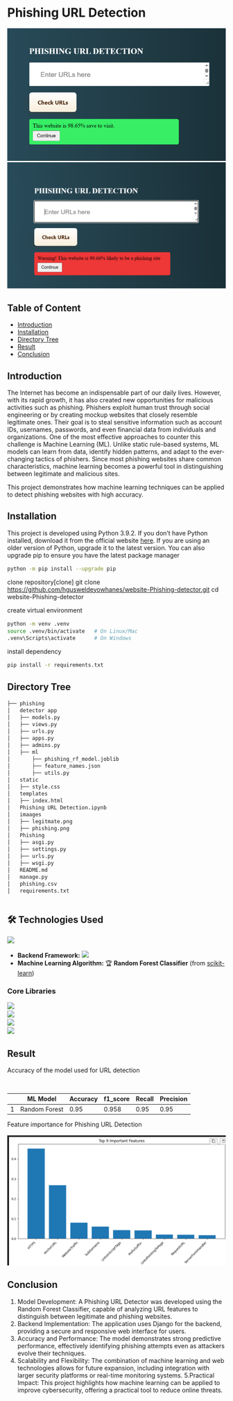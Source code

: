 # Phishing URL Detection 
![image](https://raw.githubusercontent.com/hgusweldeyowhanes/website-Phishing-detector/main/images/legitmate.PNG)
![image](https://raw.githubusercontent.com/hgusweldeyowhanes/website-Phishing-detector/main/images/phishing.PNG)

## Table of Content
  * [Introduction](#introduction)
  * [Installation](#installation)
  * [Directory Tree](#directory-tree)
  * [Result](#result)
  * [Conclusion](#conclusion)


## Introduction

The Internet has become an indispensable part of our daily lives. However, with its rapid growth, it has also created new opportunities for malicious activities such as phishing. Phishers exploit human trust through social engineering or by creating mockup websites that closely resemble legitimate ones. Their goal is to steal sensitive information such as account IDs, usernames, passwords, and even financial data from individuals and organizations.
One of the most effective approaches to counter this challenge is Machine Learning (ML). Unlike static rule-based systems, ML models can learn from data, identify hidden patterns, and adapt to the ever-changing tactics of phishers. Since most phishing websites share common characteristics, machine learning becomes a powerful tool in distinguishing between legitimate and malicious sites.

This project demonstrates how machine learning techniques can be applied to detect phishing websites with high accuracy.


## Installation
This project is developed using Python 3.9.2.
If you don’t have Python installed, download it from the official website [here](https://www.python.org/downloads/). If you are using an older version of Python, upgrade it to the latest version. You can also upgrade pip to ensure you have the latest package manager

```bash
python -m pip install --upgrade pip
```
clone repository[clone]
git clone https://github.com/hgusweldeyowhanes/website-Phishing-detector.git
cd website-Phishing-detector

create virtual environment
```bash
python -m venv .venv
source .venv/bin/activate   # On Linux/Mac
.venv\Scripts\activate      # On Windows
```
install dependency
```bash
pip install -r requirements.txt
```

## Directory Tree 
```
├── phishing
│   detector app
│   ├── models.py
│   ├── views.py
│   ├── urls.py
│   ├── apps.py
│   ├── admins.py
│   ├── ml
│       ├── phishing_rf_model.joblib
│       ├── feature_names.json
│       ├── utils.py
│   static
│   ├── style.css
│   templates
│   ├── index.html
│   Phishing URL Detection.ipynb
│   imaages
│   ├── legitmate.png
│   ├── phishing.png
│   Phishing
│   ├── asgi.py
│   ├── settings.py
│   ├── urls.py
│   ├── wsgi.py
│   README.md
│   manage.py
│   phishing.csv
│   requirements.txt


```

## 🛠️ Technologies Used  

![](https://forthebadge.com/images/badges/made-with-python.svg)  

- **Backend Framework:** [<img src="https://static.djangoproject.com/img/logos/django-logo-positive.png" width=150>](https://www.djangoproject.com/)  
- **Machine Learning Algorithm:** 🏆 **Random Forest Classifier** (from [scikit-learn](https://scikit-learn.org/stable/modules/generated/sklearn.ensemble.RandomForestClassifier.html))  

### Core Libraries  
[<img target="_blank" src="https://upload.wikimedia.org/wikipedia/commons/3/31/NumPy_logo_2020.svg" width=200>](https://numpy.org/doc/)  
[<img target="_blank" src="https://upload.wikimedia.org/wikipedia/commons/e/ed/Pandas_logo.svg" width=200>](https://pandas.pydata.org/)  
[<img target="_blank" src="https://upload.wikimedia.org/wikipedia/commons/8/84/Matplotlib_icon.svg" width=100>](https://matplotlib.org/)  
[<img target="_blank" src="https://scikit-learn.org/stable/_static/scikit-learn-logo-small.png" width=200>](https://scikit-learn.org/stable/)

## Result

Accuracy of the model used for URL detection
<br>

<br>

||ML Model|	Accuracy|  	f1_score|	Recall|	Precision|
|---|---|---|---|---|---|
1|	Random Forest|	                0.95|	0.958|	0.95|	0.95|


Feature importance for Phishing URL Detection 
<br><br>
![image](https://github.com/hgusweldeyowhanes/website-Phishing-detector/blob/main/images/top_feature.PNG)




## Conclusion
1. Model Development: A Phishing URL Detector was developed using the Random Forest Classifier, capable of analyzing URL features to distinguish between legitimate and phishing websites. 
2. Backend Implementation: The application uses Django for the backend, providing a secure and responsive web interface for users.
3. Accuracy and Performance: The model demonstrates strong predictive performance, effectively identifying phishing attempts even as attackers evolve their techniques. 
4. Scalability and Flexibility: The combination of machine learning and web technologies allows for future expansion, including integration with larger security platforms or real-time monitoring systems.
5.Practical Impact: This project highlights how machine learning can be applied to improve cybersecurity, offering a practical tool to reduce online threats.